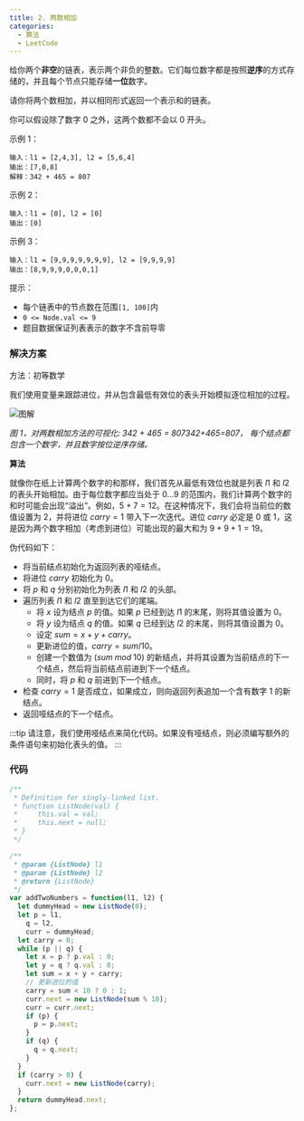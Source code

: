 ```yaml
---
title: 2. 两数相加
categories:
  - 算法
  - LeetCode
---
```


给你两个**非空**的链表，表示两个非负的整数。它们每位数字都是按照**逆序**的方式存储的，并且每个节点只能存储**一位**数字。

请你将两个数相加，并以相同形式返回一个表示和的链表。

你可以假设除了数字 0 之外，这两个数都不会以 0 开头。

示例 1：

```
输入：l1 = [2,4,3], l2 = [5,6,4]
输出：[7,0,8]
解释：342 + 465 = 807
```

示例 2：

```
输入：l1 = [0], l2 = [0]
输出：[0]
```

示例 3：

```
输入：l1 = [9,9,9,9,9,9,9], l2 = [9,9,9,9]
输出：[8,9,9,9,0,0,0,1]
```

提示：

- 每个链表中的节点数在范围`[1, 100]`内
- `0 <= Node.val <= 9`
- 题目数据保证列表表示的数字不含前导零

### 解决方案

方法：初等数学

我们使用变量来跟踪进位，并从包含最低有效位的表头开始模拟逐位相加的过程。

![图解](https://leetcode-cn.com/articles/Figures/2/2_add_two_numbers.svg)

_图 1，对两数相加方法的可视化: 342 + 465 = 807342+465=807， 每个结点都包含一个数字，并且数字按位逆序存储。_

**算法**

就像你在纸上计算两个数字的和那样，我们首先从最低有效位也就是列表 $l1$ 和 $l2$ 的表头开始相加。由于每位数字都应当处于 $0...9$ 的范围内，我们计算两个数字的和时可能会出现“溢出”。例如，$5 + 7 =12$。在这种情况下，我们会将当前位的数值设置为 $2$，并将进位 $carry=1$ 带入下一次迭代。进位 $carry$ 必定是 $0$ 或 $1$，这是因为两个数字相加（考虑到进位）可能出现的最大和为 $9 + 9 + 1 = 19$。

伪代码如下：

- 将当前结点初始化为返回列表的哑结点。
- 将进位 $carry$ 初始化为 $0$。
- 将 $p$ 和 $q$ 分别初始化为列表 $l1$ 和 $l2$ 的头部。
- 遍历列表 $l1$ 和 $l2$ 直至到达它们的尾端。
  - 将 $x$ 设为结点 $p$ 的值。如果 $p$ 已经到达 $l1$ 的末尾，则将其值设置为 $0$。
  - 将 $y$ 设为结点 $q$ 的值。如果 $q$ 已经到达 $l2$ 的末尾，则将其值设置为 $0$。
  - 设定 $sum=x+y+carry$。
  - 更新进位的值，$carry=sum/10$。
  - 创建一个数值为 $(sum\;mod\;10)$ 的新结点，并将其设置为当前结点的下一个结点，然后将当前结点前进到下一个结点。
  - 同时，将 $p$ 和 $q$ 前进到下一个结点。
- 检查 $carry = 1$ 是否成立，如果成立，则向返回列表追加一个含有数字 $1$ 的新结点。
- 返回哑结点的下一个结点。

:::tip
请注意，我们使用哑结点来简化代码。如果没有哑结点，则必须编写额外的条件语句来初始化表头的值。
:::

### 代码

```js
/**
 * Definition for singly-linked list.
 * function ListNode(val) {
 *     this.val = val;
 *     this.next = null;
 * }
 */

/**
 * @param {ListNode} l1
 * @param {ListNode} l2
 * @return {ListNode}
 */
var addTwoNumbers = function(l1, l2) {
  let dummyHead = new ListNode(0);
  let p = l1,
    q = l2,
    curr = dummyHead;
  let carry = 0;
  while (p || q) {
    let x = p ? p.val : 0;
    let y = q ? q.val : 0;
    let sum = x + y + carry;
    // 更新进位的值
    carry = sum < 10 ? 0 : 1;
    curr.next = new ListNode(sum % 10);
    curr = curr.next;
    if (p) {
      p = p.next;
    }
    if (q) {
      q = q.next;
    }
  }
  if (carry > 0) {
    curr.next = new ListNode(carry);
  }
  return dummyHead.next;
};
```
